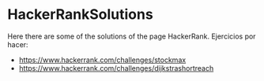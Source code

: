 # HackerRankSolutions
Here there are some of the solutions of the page HackerRank.
Ejercicios por hacer:
* https://www.hackerrank.com/challenges/stockmax
* https://www.hackerrank.com/challenges/dijkstrashortreach